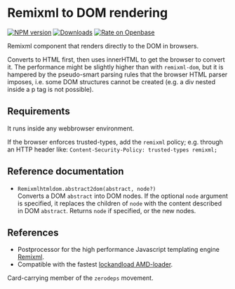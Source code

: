 <h1>Remixml to DOM rendering</h1>

[![NPM version](http://img.shields.io/npm/v/remixml-htmldom.svg?style=flat)](https://npmjs.org/package/remixml-htmldom)
[![Downloads](https://img.shields.io/npm/dm/remixml-htmldom.svg?style=flat)](https://npmjs.org/package/remixml-htmldom)
[![Rate on Openbase](https://badges.openbase.io/js/rating/remixml-htmldom.svg)](https://openbase.io/js/remixml-htmldom?utm_source=embedded&utm_medium=badge&utm_campaign=rate-badge)

Remixml component that renders directly to the DOM in browsers.

Converts to HTML first, then uses innerHTML to get the browser to convert it.
The performance might be slightly higher than with `remixml-dom`, but
it is hampered by the
pseudo-smart parsing rules that the browser HTML parser imposes, i.e.
some DOM structures cannot be created (e.g. a div nested inside a p tag
is not possible).

## Requirements

It runs inside any webbrowser environment.

If the browser enforces trusted-types, add the `remixml` policy;
e.g. through an HTTP header like:
`Content-Security-Policy: trusted-types remixml;`

## Reference documentation

- `Remixmlhtmldom.abstract2dom(abstract, node?)`<br />
  Converts a DOM `abstract` into DOM nodes.  If the optional `node` argument
  is specified, it replaces the children of `node` with the content
  described in DOM `abstract`.  Returns `node` if specified, or the new
  nodes.

## References

- Postprocessor for the high performance Javascript templating engine
  [Remixml](http://remixml.org/).
- Compatible with the
  fastest [lockandload AMD-loader](https://www.npmjs.com/package/lockandload).

Card-carrying member of the `zerodeps` movement.
